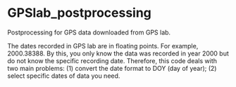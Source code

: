 # GPSlab_postprocessing
Postprocessing for GPS data downloaded from GPS lab. 

The dates recorded in GPS lab are in floating points. For example, 2000.38388. By this, you only know the data was recorded in year 2000 but do not know the specific recording date. Therefore, this code deals with two main problems: 
(1) convert the date format to DOY (day of year); 
(2) select specific dates of data you need.
